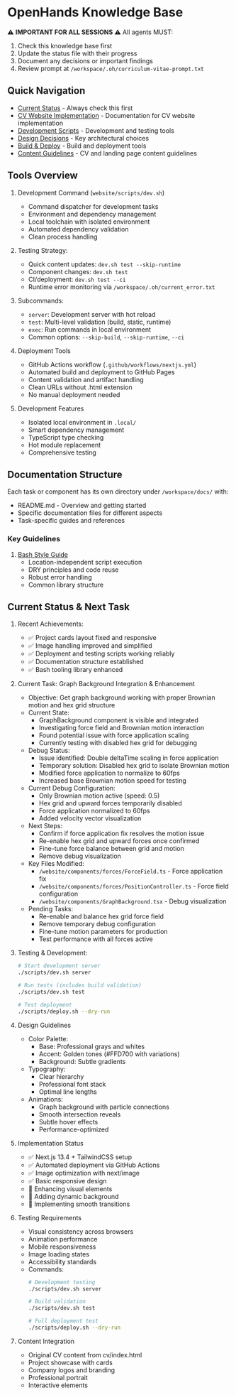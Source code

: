 # OpenHands Knowledge Base

⚠️ **IMPORTANT FOR ALL SESSIONS** ⚠️
All agents MUST:
1. Check this knowledge base first
2. Update the status file with their progress
3. Document any decisions or important findings
4. Review prompt at `/workspace/.oh/curriculum-vitae-prompt.txt`

## Quick Navigation

- [Current Status](/workspace/docs/STATUS.md) - Always check this first
- [CV Website Implementation](/workspace/docs/cv-website/README.md) - Documentation for CV website implementation
- [Development Scripts](/workspace/docs/cv-website/scripts.md) - Development and testing tools
- [Design Decisions](/workspace/docs/cv-website/design-decisions.md) - Key architectural choices
- [Build & Deploy](/workspace/docs/cv-website/build-deploy.md) - Build and deployment tools
- [Content Guidelines](/workspace/docs/cv-website/content.md) - CV and landing page content guidelines

## Tools Overview

1. Development Command (`website/scripts/dev.sh`)
   - Command dispatcher for development tasks
   - Environment and dependency management
   - Local toolchain with isolated environment
   - Automated dependency validation
   - Clean process handling

2. Testing Strategy:
   - Quick content updates: `dev.sh test --skip-runtime`
   - Component changes: `dev.sh test`
   - CI/deployment: `dev.sh test --ci`
   - Runtime error monitoring via `/workspace/.oh/current_error.txt`

3. Subcommands:
   - `server`: Development server with hot reload
   - `test`: Multi-level validation (build, static, runtime)
   - `exec`: Run commands in local environment
   - Common options: `--skip-build`, `--skip-runtime`, `--ci`

3. Deployment Tools
   - GitHub Actions workflow (`.github/workflows/nextjs.yml`)
   - Automated build and deployment to GitHub Pages
   - Content validation and artifact handling
   - Clean URLs without .html extension
   - No manual deployment needed

4. Development Features
   - Isolated local environment in `.local/`
   - Smart dependency management
   - TypeScript type checking
   - Hot module replacement
   - Comprehensive testing

## Documentation Structure

Each task or component has its own directory under `/workspace/docs/` with:
- README.md - Overview and getting started
- Specific documentation files for different aspects
- Task-specific guides and references

### Key Guidelines

1. [Bash Style Guide](/workspace/docs/bash_style.md)
   - Location-independent script execution
   - DRY principles and code reuse
   - Robust error handling
   - Common library structure

## Current Status & Next Task

1. Recent Achievements:
   - ✅ Project cards layout fixed and responsive
   - ✅ Image handling improved and simplified
   - ✅ Deployment and testing scripts working reliably
   - ✅ Documentation structure established
   - ✅ Bash tooling library enhanced

2. Current Task: Graph Background Integration & Enhancement
   - Objective: Get graph background working with proper Brownian motion and hex grid structure
   - Current State:
     * GraphBackground component is visible and integrated
     * Investigating force field and Brownian motion interaction
     * Found potential issue with force application scaling
     * Currently testing with disabled hex grid for debugging
   - Debug Status:
     * Issue identified: Double deltaTime scaling in force application
     * Temporary solution: Disabled hex grid to isolate Brownian motion
     * Modified force application to normalize to 60fps
     * Increased base Brownian motion speed for testing
   - Current Debug Configuration:
     * Only Brownian motion active (speed: 0.5)
     * Hex grid and upward forces temporarily disabled
     * Force application normalized to 60fps
     * Added velocity vector visualization
   - Next Steps:
     * Confirm if force application fix resolves the motion issue
     * Re-enable hex grid and upward forces once confirmed
     * Fine-tune force balance between grid and motion
     * Remove debug visualization
   - Key Files Modified:
     * `/website/components/forces/ForceField.ts` - Force application fix
     * `/website/components/forces/PositionController.ts` - Force field configuration
     * `/website/components/GraphBackground.tsx` - Debug visualization
   - Pending Tasks:
     * Re-enable and balance hex grid force field
     * Remove temporary debug configuration
     * Fine-tune motion parameters for production
     * Test performance with all forces active

3. Testing & Development:
   ```bash
   # Start development server
   ./scripts/dev.sh server

   # Run tests (includes build validation)
   ./scripts/dev.sh test

   # Test deployment
   ./scripts/deploy.sh --dry-run
   ```

2. Design Guidelines
   - Color Palette:
     * Base: Professional grays and whites
     * Accent: Golden tones (#FFD700 with variations)
     * Background: Subtle gradients
   - Typography:
     * Clear hierarchy
     * Professional font stack
     * Optimal line lengths
   - Animations:
     * Graph background with particle connections
     * Smooth intersection reveals
     * Subtle hover effects
     * Performance-optimized

3. Implementation Status
   - ✅ Next.js 13.4 + TailwindCSS setup
   - ✅ Automated deployment via GitHub Actions
   - ✅ Image optimization with next/image
   - ✅ Basic responsive design
   - 🔄 Enhancing visual elements
   - 🔄 Adding dynamic background
   - 🔄 Implementing smooth transitions

4. Testing Requirements
   - Visual consistency across browsers
   - Animation performance
   - Mobile responsiveness
   - Image loading states
   - Accessibility standards
   - Commands:
     ```bash
     # Development testing
     ./scripts/dev.sh server
     
     # Build validation
     ./scripts/dev.sh test
     
     # Full deployment test
     ./scripts/deploy.sh --dry-run
     ```

5. Content Integration
   - Original CV content from cv/index.html
   - Project showcase with cards
   - Company logos and branding
   - Professional portrait
   - Interactive elements